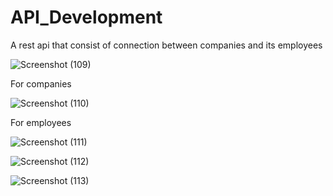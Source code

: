 # API_Development
A rest api that consist of connection  between   companies and  its employees 


![Screenshot (109)](https://github.com/snahanku/API_Development/assets/91967115/45b2ca03-56cf-4a93-8f17-5dbfa492af30)

For companies

![Screenshot (110)](https://github.com/snahanku/API_Development/assets/91967115/bc49d27c-c193-4612-bca0-113389c0c881)

For employees

![Screenshot (111)](https://github.com/snahanku/API_Development/assets/91967115/19a4a9c3-ad07-4525-9041-566bf5c94ecf)


![Screenshot (112)](https://github.com/snahanku/API_Development/assets/91967115/0c75c808-7f6a-41d9-ac33-3117c8a56217)


![Screenshot (113)](https://github.com/snahanku/API_Development/assets/91967115/3b071174-7b4d-46e6-b988-9d4ad6cab5c0)



